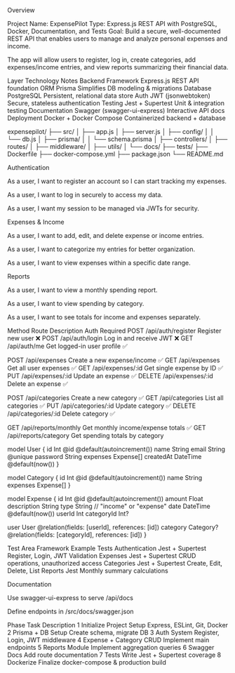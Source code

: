 Overview

Project Name: ExpensePilot
Type: Express.js REST API with PostgreSQL, Docker, Documentation, and Tests
Goal: Build a secure, well-documented REST API that enables users to manage and analyze personal expenses and income.

The app will allow users to register, log in, create categories, add expenses/income entries, and view reports summarizing their financial data.

Layer Technology Notes
Backend Framework Express.js REST API foundation
ORM Prisma Simplifies DB modeling & migrations
Database PostgreSQL Persistent, relational data store
Auth JWT (jsonwebtoken) Secure, stateless authentication
Testing Jest + Supertest Unit & integration testing
Documentation Swagger (swagger-ui-express) Interactive API docs
Deployment Docker + Docker Compose Containerized backend + database

expensepilot/
├── src/
│ ├── app.js
│ ├── server.js
│ ├── config/
│ │ └── db.js
│ ├── prisma/
│ │ └── schema.prisma
│ ├── controllers/
│ ├── routes/
│ ├── middleware/
│ ├── utils/
│ └── docs/
├── tests/
├── Dockerfile
├── docker-compose.yml
├── package.json
└── README.md

Authentication

As a user, I want to register an account so I can start tracking my expenses.

As a user, I want to log in securely to access my data.

As a user, I want my session to be managed via JWTs for security.

Expenses & Income

As a user, I want to add, edit, and delete expense or income entries.

As a user, I want to categorize my entries for better organization.

As a user, I want to view expenses within a specific date range.

Reports

As a user, I want to view a monthly spending report.

As a user, I want to view spending by category.

As a user, I want to see totals for income and expenses separately.

Method Route Description Auth Required
POST /api/auth/register Register new user ❌
POST /api/auth/login Log in and receive JWT ❌
GET /api/auth/me Get logged-in user profile ✅

POST /api/expenses Create a new expense/income ✅
GET /api/expenses Get all user expenses ✅
GET /api/expenses/:id Get single expense by ID ✅
PUT /api/expenses/:id Update an expense ✅
DELETE /api/expenses/:id Delete an expense ✅

POST /api/categories Create a new category ✅
GET /api/categories List all categories ✅
PUT /api/categories/:id Update category ✅
DELETE /api/categories/:id Delete category ✅

GET /api/reports/monthly Get monthly income/expense totals ✅
GET /api/reports/category Get spending totals by category

model User {
id Int @id @default(autoincrement())
name String
email String @unique
password String
expenses Expense[]
createdAt DateTime @default(now())
}

model Category {
id Int @id @default(autoincrement())
name String
expenses Expense[]
}

model Expense {
id Int @id @default(autoincrement())
amount Float
description String
type String // "income" or "expense"
date DateTime @default(now())
userId Int
categoryId Int?

user User @relation(fields: [userId], references: [id])
category Category? @relation(fields: [categoryId], references: [id])
}

Test Area Framework Example Tests
Authentication Jest + Supertest Register, Login, JWT Validation
Expenses Jest + Supertest CRUD operations, unauthorized access
Categories Jest + Supertest Create, Edit, Delete, List
Reports Jest Monthly summary calculations

Documentation

Use swagger-ui-express to serve /api/docs

Define endpoints in /src/docs/swagger.json

Phase Task Description
1 Initialize Project Setup Express, ESLint, Git, Docker
2 Prisma + DB Setup Create schema, migrate DB
3 Auth System Register, Login, JWT middleware
4 Expense + Category CRUD Implement main endpoints
5 Reports Module Implement aggregation queries
6 Swagger Docs Add route documentation
7 Tests Write Jest + Supertest coverage
8 Dockerize Finalize docker-compose & production build
